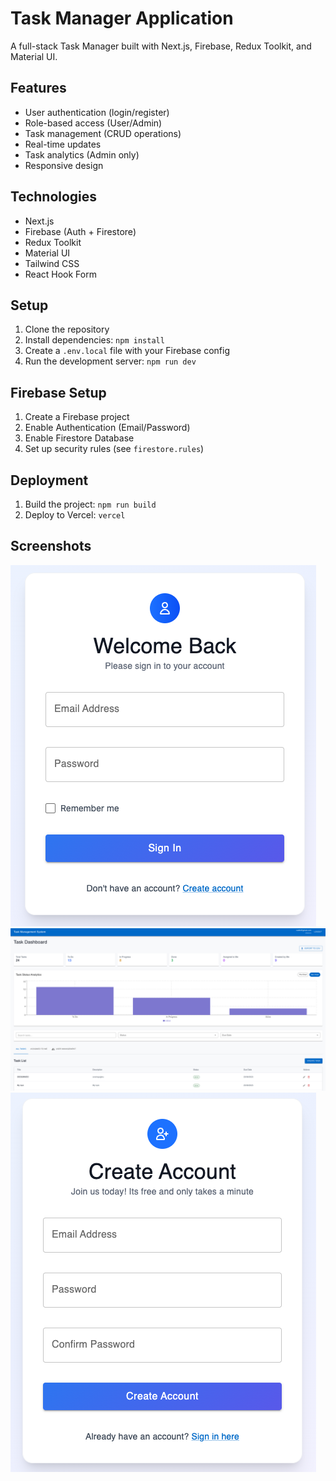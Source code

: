 # Task Manager Application

A full-stack Task Manager built with Next.js, Firebase, Redux Toolkit, and Material UI.

## Features

- User authentication (login/register)
- Role-based access (User/Admin)
- Task management (CRUD operations)
- Real-time updates
- Task analytics (Admin only)
- Responsive design

## Technologies

- Next.js
- Firebase (Auth + Firestore)
- Redux Toolkit
- Material UI
- Tailwind CSS
- React Hook Form

## Setup

1. Clone the repository
2. Install dependencies: `npm install`
3. Create a `.env.local` file with your Firebase config
4. Run the development server: `npm run dev`

## Firebase Setup

1. Create a Firebase project
2. Enable Authentication (Email/Password)
3. Enable Firestore Database
4. Set up security rules (see `firestore.rules`)

## Deployment

1. Build the project: `npm run build`
2. Deploy to Vercel: `vercel`

## Screenshots

![Login Page](/public/LoginPage.png)
![Dashboard](/public/Dashboard.png)
![Register Page](/public/RegisterPage.png)